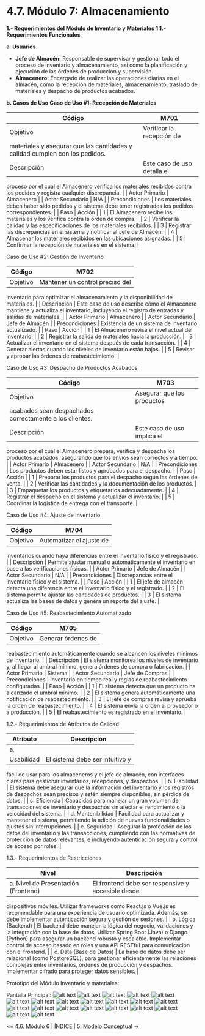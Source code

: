 # 4.7. Módulo 7: Almacenamiento

**1.- Requerimientos del Módulo de Inventario y Materiales**
**1.1.- Requerimientos Funcionales**

 a. **Usuarios**
- **Jefe de Almacén:** Responsable de supervisar y gestionar todo el proceso de inventario y almacenamiento, así como la planificación y ejecución de las órdenes de producción y supervisión.
- **Almacenero:** Encargado de realizar las operaciones diarias en el almacén, como la recepción de materiales, almacenamiento, traslado de materiales y despacho de productos acabados.

**b. Casos de Uso**
 **Caso de Uso #1: Recepción de Materiales**

| Código | M701 |
| --- | --- |
| Objetivo | Verificar la recepción de
  materiales y asegurar que las cantidades y calidad cumplen con los pedidos. |
| Descripción | Este caso de uso detalla el
  proceso por el cual el Almacenero verifica los materiales recibidos contra
  los pedidos y registra cualquier discrepancia. |
| Actor
  Primario | Almacenero |
| Actor
  Secundario | N/A |
| Precondiciones | Los materiales deben haber sido
  pedidos y el sistema debe tener registrados los pedidos correspondientes. |
| Paso | Acción |
| 1 | El Almacenero recibe los
  materiales y los verifica contra la orden de compra. |
| 2 | Verificar la calidad y las
  especificaciones de los materiales recibidos. |
| 3 | Registrar las discrepancias en el
  sistema y notificar al Jefe de Almacén. |
| 4 | Almacenar los materiales recibidos
  en las ubicaciones asignadas. |
| 5 | Confirmar la recepción de
  materiales en el sistema. |

Caso de Uso #2: Gestión de Inventario

| Código | M702 |
| --- | --- |
| Objetivo | Mantener un control preciso del
  inventario para optimizar el almacenamiento y la disponibilidad de
  materiales. |
| Descripción | Este caso de uso describe cómo el
  Almacenero mantiene y actualiza el inventario, incluyendo el registro de
  entradas y salidas de materiales. |
| Actor
  Primario | Almacenero |
| Actor
  Secundario | Jefe de Almacén |
| Precondiciones | Existencia de un sistema de
  inventario actualizado. |
| Paso | Acción |
| 1 | El Almacenero revisa el nivel
  actual del inventario. |
| 2 | Registrar la salida de materiales
  hacia la producción. |
| 3 | Actualizar el inventario en el
  sistema después de cada transacción. |
| 4 | Generar alertas cuando los niveles
  de inventario están bajos. |
| 5 | Revisar y aprobar las órdenes de
  reabastecimiento. |

Caso de Uso #3: Despacho de Productos Acabados

| Código | M703 |
| --- | --- |
| Objetivo | Asegurar que los productos
  acabados sean despachados correctamente a los clientes. |
| Descripción | Este caso de uso implica el
  proceso por el cual el Almacenero prepara, verifica y despacha los productos
  acabados, asegurando que los envíos sean correctos y a tiempo. |
| Actor
  Primario | Almacenero |
| Actor
  Secundario | N/A |
| Precondiciones | Los productos deben estar listos y
  aprobados para el despacho. |
| Paso | Acción |
| 1 | Preparar los productos para el
  despacho según las órdenes de venta. |
| 2 | Verificar las cantidades y la
  documentación de los productos. |
| 3 | Empaquetar los productos y
  etiquetarlos adecuadamente. |
| 4 | Registrar el despacho en el
  sistema y actualizar el inventario. |
| 5 | Coordinar la logística de entrega
  con el transporte. |

Caso de Uso #4: Ajuste de Inventario

| Código | M704 |
| --- | --- |
| Objetivo | Automatizar el ajuste de
  inventarios cuando haya diferencias entre el inventario físico y el
  registrado. |
| Descripción | Permite ajustar manual o
  automáticamente el inventario en base a las verificaciones físicas. |
| Actor
  Primario | Jefe de Almacén |
| Actor
  Secundario | N/A |
| Precondiciones | Discrepancias entre el inventario
  físico y el sistema. |
| Paso | Acción |
| 1 | El jefe de almacén detecta una
  diferencia entre el inventario físico y el registrado. |
| 2 | El sistema permite ajustar las
  cantidades de productos. |
| 3 | El sistema actualiza las bases de
  datos y genera un reporte del ajuste. |

Caso de Uso #5: Reabastecimiento Automatizado

| Código | M705 |
| --- | --- |
| Objetivo | Generar órdenes de
  reabastecimiento automáticamente cuando se alcancen los niveles mínimos de
  inventario. |
| Descripción | El sistema monitorea los niveles
  de inventario y, al llegar al umbral mínimo, genera órdenes de compra o
  fabricación. |
| Actor
  Primario | Sistema |
| Actor
  Secundario | Jefe de Compras |
| Precondiciones | Inventario en tiempo real y reglas
  de reabastecimiento configuradas. |
| Paso | Acción |
| 1 | El sistema detecta que un producto
  ha alcanzado el umbral mínimo. |
| 2 | El sistema genera automáticamente
  una notificación de reabastecimiento. |
| 3 | El jefe de compras revisa y
  aprueba la orden de reabastecimiento. |
| 4 | El sistema envía la orden al
  proveedor o a producción. |
| 5 | El reabastecimiento es registrado
  en el inventario. |

1.2.- Requerimientos de Atributos de Calidad

| Atributo | Descripción |
| --- | --- |
| a.
  Usabilidad | El sistema debe ser intuitivo y
  fácil de usar para los almaceneros y el jefe de almacén, con interfaces
  claras para gestionar inventarios, recepciones, y despachos. |
| b.
  Fiabilidad | El sistema debe asegurar que la
  información del inventario y los registros de despachos sean precisos y estén
  siempre disponibles, sin pérdida de datos. |
| c.
  Eficiencia | Capacidad para manejar un gran
  volumen de transacciones de inventario y despachos sin afectar el rendimiento
  o la velocidad del sistema. |
| d.
  Mantenibilidad | Facilidad para actualizar y
  mantener el sistema, permitiendo la adición de nuevas funcionalidades o
  ajustes sin interrupciones. |
| e.
  Seguridad | Asegurar la protección de los
  datos del inventario y las transacciones, cumpliendo con las normativas de
  protección de datos relevantes, e incluyendo autenticación segura y control
  de acceso por roles. |

1.3.- Requerimientos de Restricciones

| Nivel | Descripción |
| --- | --- |
| a. Nivel de Presentación (Frontend) | El frontend debe ser responsive y accesible desde
  dispositivos móviles. Utilizar frameworks como React.js o Vue.js
  es recomendable para una experiencia de usuario optimizada. Además, se debe
  implementar autenticación segura y gestión de sesiones. |
| b.
  Lógica (Backend) | El backend debe manejar la lógica
  del negocio, validaciones y la integración con la base de datos. Utilizar Spring Boot (Java) o Django (Python) para asegurar un
  backend robusto y escalable. Implementar control de acceso basado en roles y
  una API RESTful para comunicación con el frontend. |
| c. Data (Base de Datos) | La base de datos debe ser relacional (como PostgreSQL), para gestionar eficientemente las relaciones complejas entre inventarios, órdenes de
  producción y despachos. Implementar cifrado para proteger datos sensibles. |

Prototipo del Módulo Inventario y materiales:

Pantalla Principal:
![alt text](Inicio.png)
![alt text](Imagen1.png)
![alt text](Imagen2.png)
![alt text](Imagen3.png)
![alt text](Imagen4.png)
![alt text](Imagen5.png)
![alt text](Imagen6.png)
![alt text](Imagen7.png)
![alt text](Imagen8.png)
![alt text](Imagen9.png)
![alt text](Imagen10.png)
![alt text](Imagen11.png)
![alt text](Imagen12.png)
![alt text](Imagen13.png)
![alt text](Imagen14.png)
![alt text](Imagen15.png)
![alt text](Imagen16.png)
![alt text](Imagen17.png)
![alt text](Imagen18.png)
![alt text](Imagen19.png)
![alt text](Imagen20.png)



<= [4.6. Módulo 6](../4.6/4.6.md) | [ÍNDICE](../../README.md) | [5. Modelo Conceptual](../../5/5.md) =>
